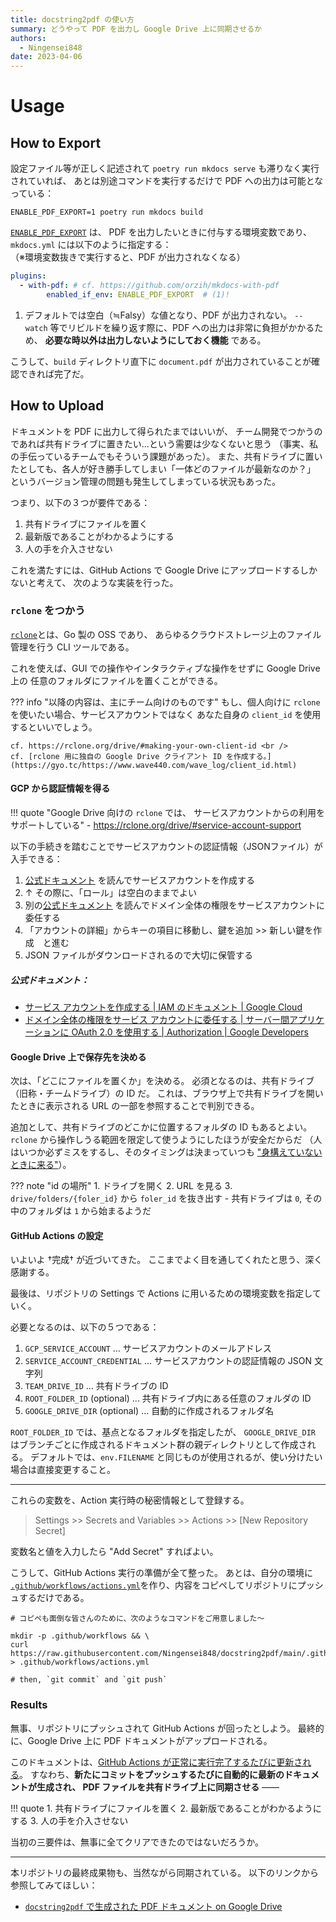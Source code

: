 ```yaml
---
title: docstring2pdf の使い方
summary: どうやって PDF を出力し Google Drive 上に同期させるか
authors:
  - Ningensei848
date: 2023-04-06
---
```



# Usage

## How to Export

設定ファイル等が正しく記述されて `poetry run mkdocs serve` も滞りなく実行されていれば、
あとは別途コマンドを実行するだけで PDF への出力は可能となっている：

```shell title="export command"
ENABLE_PDF_EXPORT=1 poetry run mkdocs build
```

[`ENABLE_PDF_EXPORT`](https://github.com/orzih/mkdocs-with-pdf#-and-more) は、
PDF を出力したいときに付与する環境変数であり、`mkdocs.yml` には以下のように指定する：<br />
（※環境変数抜きで実行すると、PDF が出力されなくなる）

```yaml title="mkdocs.yml"
plugins:
  - with-pdf: # cf. https://github.com/orzih/mkdocs-with-pdf
        enabled_if_env: ENABLE_PDF_EXPORT  # (1)!
```

1. デフォルトでは空白（≒Falsy）な値となり、PDF が出力されない。
    `--watch` 等でリビルドを繰り返す際に、PDF への出力は非常に負担がかかるため、
    **必要な時以外は出力しないようにしておく機能** である。

こうして、`build` ディレクトリ直下に `document.pdf` が出力されていることが確認できれば完了だ。

## How to Upload

ドキュメントを PDF に出力して得られたまではいいが、
チーム開発でつかうのであれば共有ドライブに置きたい…という需要は少なくないと思う
（事実、私の手伝っているチームでもそういう課題があった）。
また、共有ドライブに置いたとしても、各人が好き勝手してしまい「一体どのファイルが最新なのか？」
というバージョン管理の問題も発生してしまっている状況もあった。

つまり、以下の３つが要件である：

1. 共有ドライブにファイルを置く
2. 最新版であることがわかるようにする
3. 人の手を介入させない

これを満たすには、GitHub Actions で Google Drive にアップロードするしかないと考えて、
次のような実装を行った。

### `rclone` をつかう

[`rclone`](https://rclone.org/)とは、Go 製の OSS であり、
あらゆるクラウドストレージ上のファイル管理を行う CLI ツールである。

これを使えば、GUI での操作やインタラクティブな操作をせずに Google Drive 上の
任意のフォルダにファイルを置くことができる。

<!-- block Admonition -->
??? info "以降の内容は、主にチーム向けのものです"
    もし、個人向けに `rclone` を使いたい場合、サービスアカウントではなく
    あなた自身の `client_id` を使用するといいでしょう。

    cf. https://rclone.org/drive/#making-your-own-client-id <br />
    cf. [rclone 用に独自の Google Drive クライアント ID を作成する。](https://gyo.tc/https://www.wave440.com/wave_log/client_id.html)
<!-- end Admonition -->

#### GCP から認証情報を得る

<!-- block Admonition -->
!!! quote "Google Drive 向けの `rclone` では、 サービスアカウントからの利用をサポートしている"
    - https://rclone.org/drive/#service-account-support
<!-- end Admonition -->

以下の手続きを踏むことでサービスアカウントの認証情報（JSONファイル）が入手できる：

1. [公式ドキュメント](ttps://cloud.google.com/iam/docs/service-accounts-create)
    を読んでサービスアカウントを作成する
2. ↑ その際に、「ロール」は空白のままでよい
3. 別の[公式ドキュメント](https://developers.google.com/identity/protocols/oauth2/service-account#delegatingauthority)
    を読んでドメイン全体の権限をサービスアカウントに委任する
4. 「アカウントの詳細」からキーの項目に移動し、鍵を追加 >> 新しい鍵を作成　と進む
5. JSON ファイルがダウンロードされるので大切に保管する

##### 公式ドキュメント：

- [サービス アカウントを作成する | IAM のドキュメント | Google Cloud](https://cloud.google.com/iam/docs/service-accounts-create)
- [ドメイン全体の権限をサービス アカウントに委任する | サーバー間アプリケーションに OAuth 2.0 を使用する | Authorization | Google Developers](https://developers.google.com/identity/protocols/oauth2/service-account#delegatingauthority)

#### Google Drive 上で保存先を決める

次は、「どこにファイルを置くか」を決める。
必須となるのは、共有ドライブ（旧称・チームドライブ）の ID だ。
これは、ブラウザ上で共有ドライブを開いたときに表示される URL の一部を参照することで判別できる。

追加として、共有ドライブのどこかに位置するフォルダの ID もあるとよい。
`rclone` から操作しうる範囲を限定して使うようにしたほうが安全だからだ
（人はいつか必ずミスをするし、そのタイミングは決まっていつも
["身構えていないときに来る"](https://google.com/search?q=身構えている時には、死神は来ないものだ)）。

<!-- block Admonition -->
??? note "id の場所"
    1. ドライブを開く
    2. URL を見る
    3. `drive/folders/{foler_id}` から `foler_id` を抜き出す
        - 共有ドライブは `0`, その中のフォルダは `1` から始まるようだ
<!-- end Admoniton -->

#### GitHub Actions の設定

いよいよ †完成† が近づいてきた。
ここまでよく目を通してくれたと思う、深く感謝する。

最後は、リポジトリの Settings で Actions に用いるための環境変数を指定していく。

必要となるのは、以下の５つである：

1. `GCP_SERVICE_ACCOUNT` ... サービスアカウントのメールアドレス
2. `SERVICE_ACCOUNT_CREDENTIAL` ... サービスアカウントの認証情報の JSON 文字列
3. `TEAM_DRIVE_ID` ... 共有ドライブの ID
4. `ROOT_FOLDER_ID` (optional) ... 共有ドライブ内にある任意のフォルダの ID
5. `GOOGLE_DRIVE_DIR` (optional) ... 自動的に作成されるフォルダ名


`ROOT_FOLDER_ID` では、基点となるフォルダを指定したが、
`GOOGLE_DRIVE_DIR` はブランチごとに作成されるドキュメント群の親ディレクトリとして作成される。
デフォルトでは、`env.FILENAME` と同じものが使用されるが、使い分けたい場合は直接変更すること。

---

これらの変数を、Action 実行時の秘密情報として登録する。

> Settings >> Secrets and Variables >> Actions >> \[New Repository Secret\]

変数名と値を入力したら "Add Secret" すればよい。

こうして、GitHub Actions 実行の準備が全て整った。
あとは、自分の環境に [`.github/workflows/actions.yml`](https://github.com/Ningensei848/docstring2pdf/blob/main/.github/workflows/actions.yml)を作り、内容をコピペしてリポジトリにプッシュするだけである。

```shell title="copy and paste"
# コピペも面倒な皆さんのために、次のようなコマンドをご用意しました〜

mkdir -p .github/workflows && \
curl https://raw.githubusercontent.com/Ningensei848/docstring2pdf/main/.github/workflows/actions.yml > .github/workflows/actions.yml

# then, `git commit` and `git push`
```

### Results

無事、リポジトリにプッシュされて GitHub Actions が回ったとしよう。
最終的に、Google Drive 上に PDF ドキュメントがアップロードされる。

このドキュメントは、<u>GitHub Actions が正常に実行完了するたびに更新される</u>。
すなわち、**新たにコミットをプッシュするたびに自動的に最新のドキュメントが生成され、
PDF ファイルを共有ドライブ上に同期させる** ――

!!! quote
    1. 共有ドライブにファイルを置く
    2. 最新版であることがわかるようにする
    3. 人の手を介入させない

当初の三要件は、無事に全てクリアできたのではないだろうか。

---

本リポジトリの最終成果物も、当然ながら同期されている。
以下のリンクから参照してみてほしい：

- [`docstring2pdf` で生成された PDF ドキュメント on Google Drive](https://drive.google.com/file/d/1ZKmctj0j7pJnoBCdoCsAN1MghouQFTlT)
